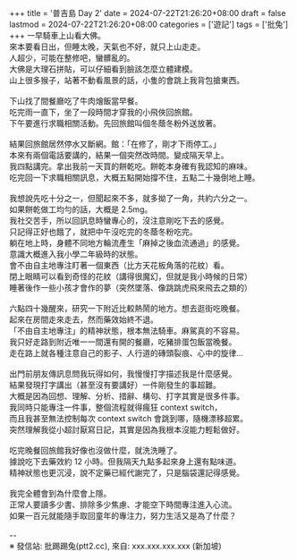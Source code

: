 +++
title = '普吉島 Day 2'
date = 2024-07-22T21:26:20+08:00
draft = false
lastmod = 2024-07-22T21:26:20+08:00
categories = ['遊記']
tags = ['批兔']
+++
一早騎車上山看大佛。<br>
來本要看日出，但睡太晚，天氣也不好，就只上山走走。<br>
人超少，可能在整修吧，蠻髒亂的。<br>
大佛是大理石拼貼，可以仔細看到臉該怎麼立體建模。<br>
山上很多猴子，站著不動看風景的話，小隻的會跳上我背包搶東西。<br>
<br>
下山找了間餐廳吃了牛肉燴飯當早餐。<br>
吃完雨一直下，坐了一段時間才穿我的小飛俠回旅館。<br>
下午要進行求職相關活動。先回旅館叫個冬蔭冬粉外送放著。<br>
<br>
結果回旅館居然停水又斷網。館：「在修了，剛才下雨停工。」<br>
本來有兩個電話要講的，結果一個突然改時間。變成隔天早上。<br>
我四點講完。拿出我前一天買的餅乾吃。餅乾本身確有我認知的麻味。<br>
吃完回一下求職相關訊息，大概五點開始撐不住，五點二十幾倒地上睡。<br>
<br>
我想說先吃十分之一，但聞起來不多，就多拗了一角，共約六分之一。<br>
如果餅乾做工均勻的話，大概是 2.5mg。<br>
我社交苦手，所以回訊息時蠻專心的，沒注意剛吃下去的感覺。<br>
只記得正好也餓了，就把中午沒吃完的冬蔭冬粉吃完。<br>
躺在地上時，身體不同地方輪流產生「麻掉之後血流通過」的感覺。<br>
意識大概進入我小學二年級時的狀態。<br>
會不由自主地專注盯著一個東西（比方天花板角落的花紋）看。<br>
閉上眼睛可以看到奇怪的花紋（講得很魔幻，但就是我小時候的日常）<br>
睡著後作一些小孩才會作的夢（突然墜落、像跳跳虎飛來飛去之類的）<br>
<br>
六點四十幾醒來，研究一下附近比較熱鬧的地方。想去逛街吃晚餐。<br>
起來在房間走來走去，然而藥效始終不退。<br>
「不由自主地專注」的精神狀態，根本無法騎車。麻駕真的不容易。<br>
我只好走路到附近唯一一間還有開的餐廳，吃豬排蛋包飯當晚餐。<br>
走在路上就各種注意自己的影子、人行道的磚頭裂痕、心中的旋律…<br>
<br>
出門前朋友傳訊息問我玩得如何，我慢慢打字描述我是什麼感覺。<br>
結果發現打字講出（甚至沒有要講好）一件剛發生的事超難。<br>
大概是因為回想、理解、分析、措辭、構句、打字其實是很多件事。<br>
我同時只能專注一件事，整個流程就得瘋狂 context switch，<br>
而且我甚至無法控制每次 context switch 會跳到哪，隨機漂移超累。<br>
突然理解我從小超討厭寫日記，其實是因為我根本沒能力輕鬆做好。<br>
<br>
吃完晚餐回旅館我好像也沒做什麼，就洗洗睡了。<br>
據說吃下去藥效約 12 小時。但我隔天九點多起來身上還有點味道。<br>
精神狀態也更沉浸，說不定藥已經代謝完了，只是腦袋還記得感覺。<br>
<br>
我完全體會到為什麼會上隱。<br>
正常人要讀多少書、排除多少焦慮、才能空下時間專注進入心流。<br>
如果一百元就能隨手取回童年的專注力，努力生活又是為了什麼？<br>
<br>
--<br>
※ 發信站: 批踢踢兔(ptt2.cc), 來自: xxx.xxx.xxx.xxx (新加坡)<br>
